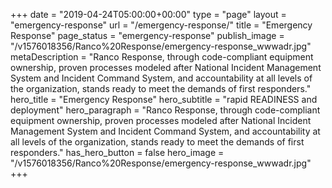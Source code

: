 +++
date = "2019-04-24T05:00:00+00:00"
type = "page"
layout = "emergency-response"
url = "/emergency-response/"
title = "Emergency Response"
page_status = "emergency-response"
publish_image = "/v1576018356/Ranco%20Response/emergency-response_wwwadr.jpg"
metaDescription = "Ranco Response, through code-compliant equipment ownership, proven processes modeled after National Incident Management System and Incident Command System, and accountability at all levels of the organization, stands ready to meet the demands of first responders."
hero_title = "Emergency Response"
hero_subtitle = "rapid READINESS and deployment"
hero_paragraph = "Ranco Response, through code-compliant equipment ownership, proven processes modeled after National Incident Management System and Incident Command System, and accountability at all levels of the organization, stands ready to meet the demands of first responders."
has_hero_button = false
hero_image = "/v1576018356/Ranco%20Response/emergency-response_wwwadr.jpg"
+++